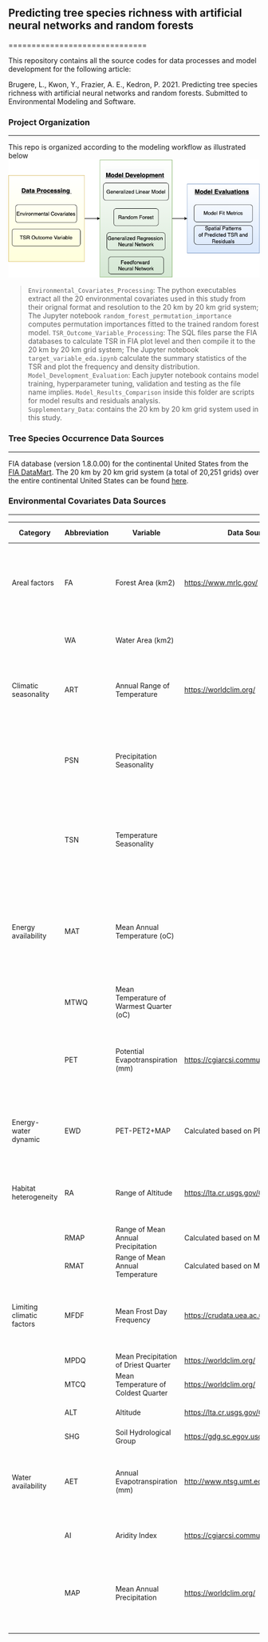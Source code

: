 ## Predicting tree species richness with artificial neural networks and random forests
==============================

This repository contains all the source codes for data processes and model development for the following article:  

Brugere, L., Kwon, Y., Frazier, A. E., Kedron, P. 2021. Predicting tree species richness with artificial neural networks and random forests. Submitted to Environmental Modeling and Software.


### Project Organization
------------
This repo is organized according to the modeling workflow as illustrated below ![flowchart](https://github.com/lydiabrugere/tsrmodel/blob/master/Supplementary_Data/Model_Workflow_Chart.png)

> `Environmental_Covariates_Processing`: The python executables extract all the 20 environmental covariates used in this study from their orignal format and resolution to the 20 km by 20 km grid system; The Jupyter notebook `random_forest_permutation_importance ` computes permutation importances fitted to the trained random forest model. 
> `TSR_Outcome_Variable_Processing`: The SQL files parse the FIA databases to calculate TSR in FIA plot level and then compile it to the 20 km by 20 km grid system; The Jupyter notebook `target_variable_eda.ipynb` calculate the summary statistics of the TSR and plot the frequency and density distribution.  
> `Model_Development_Evaluation`: Each jupyter notebook contains model training, hyperparameter tuning, validation and testing as the file name implies. `Model_Results_Comparison` inside this folder are scripts for model results and residuals analysis.   
> `Supplementary_Data`: contains the 20 km by 20 km grid system used in this study.  

### Tree Species Occurrence Data Sources
------------
FIA database (version 1.8.0.00) for the continental United States from the [FIA DataMart](https://apps.fs.usda.gov/fia/datamart/). The 20 km by 20 km grid system (a total of 20,251 grids) over the entire continental United States can be found [here](https://github.com/lydiabrugere/tsrmodel/blob/master/Supplementary_Data/Employed_Grid_System_ProjectionNAD83.zip).

### Environmental Covariates Data Sources
------------

| Category                  | Abbreviation | Variable                                 | Data Source                             | Spatial Resolution | Previous Studies                                                                     |
|---------------------------|--------------|------------------------------------------|-----------------------------------------|--------------------|--------------------------------------------------------------------------------------|
| Areal factors             | FA           | Forest Area (km2)                        | https://www.mrlc.gov/                   | 30 m               | Kreft & Jetz, 2008; Kwon, Larsen, and Lee, 2018; Kwon et al. 2019                    |
|                           | WA           | Water Area (km2)                         |                                         |                    | Kwon, Larsen, and Lee, 2018                                                          |
| Climatic seasonality      | ART          | Annual Range of Temperature              | https://worldclim.org/                  | 1 km               | Wang et al., 2010; Kwon, Larsen, and Lee, 2018                                       |
|                           | PSN          | Precipitation Seasonality                |                                         |                    | Wang et al., 2010; Kwon, Larsen, and Lee, 2018; Kwon et al. 2019                     |
|                           | TSN          | Temperature Seasonality                  |                                         |                    | Wang et al., 2010; Kwon, Larsen, and Lee, 2018; Kwon et al. 2019                     |
| Energy availability       | MAT          | Mean Annual Temperature (oC)             |                                         |                    | Kreft & Jetz, 2008; Wang et al., 2010; Kwon, Larsen, and Lee, 2018; Kwon et al. 2019 |
|                           | MTWQ         | Mean Temperature of Warmest Quarter (oC) |                                         |                    | Kwon, Larsen, and Lee, 2018                                                          |
|                           | PET          | Potential Evapotranspiration (mm)        | https://cgiarcsi.community              | 1 km               | Kreft & Jetz, 2008; Kwon, Larsen, and Lee, 2018; Kwon et al. 2019                    |
| Energy-water dynamic      | EWD          | PET-PET2+MAP                             | Calculated based on PET and MAP         | 1 km               | Wang et al., 2010; Kwon, Larsen, and Lee, 2018                                       |
| Habitat heterogeneity     | RA           | Range of Altitude                        | https://lta.cr.usgs.gov/GTOPO30)        | 1 km               | Wang et al., 2010; Kwon, Larsen, and Lee, 2018                                       |
|                           | RMAP         | Range of Mean Annual Precipitation       | Calculated based on MAP                 | 1 km               |                                                                                      |
|                           | RMAT         | Range of Mean Annual Temperature         | Calculated based on MAT                 | 1 km               |                                                                                      |
| Limiting climatic factors | MFDF         | Mean Frost Day Frequency                 | https://crudata.uea.ac.uk/cru/data/hrg/ | 30 m               | Kwon, Larsen, and Lee, 2018; Kwon et al. 2019; Kwon et al. 2019                      |
|                           | MPDQ         | Mean Precipitation of Driest Quarter     | https://worldclim.org/                  | 1 km               |                                                                                      |
|                           | MTCQ         | Mean Temperature of Coldest Quarter      | https://worldclim.org/                  | 1 km               |                                                                                      |
|                           | ALT          | Altitude                                 | https://lta.cr.usgs.gov/GTOPO30)        | 1 km               | Fan and Warning, 2008                                                                |
|                           | SHG          | Soil Hydrological Group                  | https://gdg.sc.egov.usda.gov/           | 10 m               | Kwon et al. 2019                                                                     |
| Water availability        | AET          | Annual Evapotranspiration (mm)           | http://www.ntsg.umt.edu/                | 1 km               | Fan and Warning, 2008, Wang et al., 2010; Kwon et al. 2019                           |
|                           | AI           | Aridity Index                            | https://cgiarcsi.community              | 1 km               | Kwon, Larsen, and Lee, 2018                                                          |
|                           | MAP          | Mean Annual Precipitation                | https://worldclim.org/                  | 1 km               | Fan and Warning, 2008, Kwon, Larsen, and Lee, 2018; Kwon et al. 2019                 |